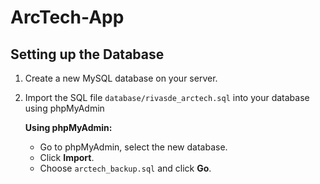 # ArcTech-App

## Setting up the Database

1. Create a new MySQL database on your server.

2. Import the SQL file `database/rivasde_arctech.sql` into your database using phpMyAdmin

   **Using phpMyAdmin:**

   - Go to phpMyAdmin, select the new database.
   - Click **Import**.
   - Choose `arctech_backup.sql` and click **Go**.
